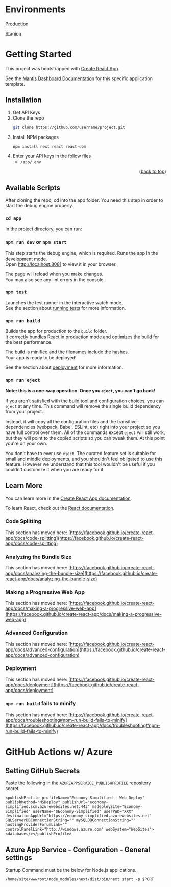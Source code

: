 # Environments

[Production](https://economy-simplified.azurewebsites.net/)

[Staging](https://economy-simplified-beta.azurewebsites.net/)

# Getting Started

This project was bootstrapped with [Create React App](https://github.com/facebook/create-react-app).

See the [Mantis Dashboard Documentation](https://codedthemes.gitbook.io/mantis/) for this specific application template.

## Installation

1. Get API Keys
2. Clone the repo
   ```sh
   git clone https://github.com/username/project.git
   ```
3. Install NPM packages
   ```sh
   npm install next react react-dom
   ```
4. Enter your API keys in the follow files
   * `/app/.env`


<p align="right">(<a href="#top">back to top</a>)</p>

## Available Scripts

After cloning the repo, cd into the app folder. You need this step in order to start the debug engine properly. 

### `cd app`

In the project directory, you can run:

### `npm run dev` or `npm start`

This step starts the debug engine, which is required.
Runs the app in the development mode.\
Open [http://localhost:8081](http://localhost:8081) to view it in your browser.

The page will reload when you make changes.\
You may also see any lint errors in the console.

### `npm test`

Launches the test runner in the interactive watch mode.\
See the section about [running tests](https://facebook.github.io/create-react-app/docs/running-tests) for more information.

### `npm run build`

Builds the app for production to the `build` folder.\
It correctly bundles React in production mode and optimizes the build for the best performance.

The build is minified and the filenames include the hashes.\
Your app is ready to be deployed!

See the section about [deployment](https://facebook.github.io/create-react-app/docs/deployment) for more information.

### `npm run eject`

**Note: this is a one-way operation. Once you `eject`, you can't go back!**

If you aren't satisfied with the build tool and configuration choices, you can `eject` at any time. This command will remove the single build dependency from your project.

Instead, it will copy all the configuration files and the transitive dependencies (webpack, Babel, ESLint, etc) right into your project so you have full control over them. All of the commands except `eject` will still work, but they will point to the copied scripts so you can tweak them. At this point you're on your own.

You don't have to ever use `eject`. The curated feature set is suitable for small and middle deployments, and you shouldn't feel obligated to use this feature. However we understand that this tool wouldn't be useful if you couldn't customize it when you are ready for it.

## Learn More

You can learn more in the [Create React App documentation](https://facebook.github.io/create-react-app/docs/getting-started).

To learn React, check out the [React documentation](https://reactjs.org/).

### Code Splitting

This section has moved here: [https://facebook.github.io/create-react-app/docs/code-splitting](https://facebook.github.io/create-react-app/docs/code-splitting)

### Analyzing the Bundle Size

This section has moved here: [https://facebook.github.io/create-react-app/docs/analyzing-the-bundle-size](https://facebook.github.io/create-react-app/docs/analyzing-the-bundle-size)

### Making a Progressive Web App

This section has moved here: [https://facebook.github.io/create-react-app/docs/making-a-progressive-web-app](https://facebook.github.io/create-react-app/docs/making-a-progressive-web-app)

### Advanced Configuration

This section has moved here: [https://facebook.github.io/create-react-app/docs/advanced-configuration](https://facebook.github.io/create-react-app/docs/advanced-configuration)

### Deployment

This section has moved here: [https://facebook.github.io/create-react-app/docs/deployment](https://facebook.github.io/create-react-app/docs/deployment)

### `npm run build` fails to minify

This section has moved here: [https://facebook.github.io/create-react-app/docs/troubleshooting#npm-run-build-fails-to-minify](https://facebook.github.io/create-react-app/docs/troubleshooting#npm-run-build-fails-to-minify)


# GitHub Actions w/ Azure 

## Setting GitHub Secrets

Paste the following in the `AZUREAPPSERVICE_PUBLISHPROFILE` repository secret. 

`<publishProfile profileName="Economy-Simplified - Web Deploy" publishMethod="MSDeploy" publishUrl="economy-simplified.scm.azurewebsites.net:443" msdeploySite="Economy-Simplified" userName="$Economy-Simplified" userPWD="XXX" destinationAppUrl="https://economy-simplified.azurewebsites.net" SQLServerDBConnectionString="" mySQLDBConnectionString="" hostingProviderForumLink="" controlPanelLink="http://windows.azure.com" webSystem="WebSites"><databases/></publishProfile>`

## Azure App Service - Configuration - General settings 

Startup Command must be the below for Node.js applications.

`/home/site/wwwroot/node_modules/next/dist/bin/next start -p $PORT`
